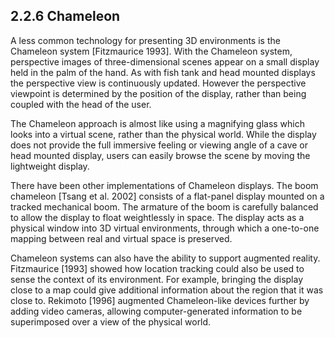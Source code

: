 ## 2.2.6 Chameleon

A less common technology for presenting 3D environments is the Chameleon system [Fitzmaurice 1993]. With the Chameleon system, perspective images of three-dimensional scenes appear on a small display held in the palm of the hand. As with fish tank and head mounted displays the perspective view is continuously updated. However the perspective viewpoint is determined by the position of the display, rather than being coupled with the head of the user.

The Chameleon approach is almost like using a magnifying glass which looks into a virtual scene, rather than the physical world. While the display does not provide the full immersive feeling or viewing angle of a cave or head mounted display, users can easily browse the scene by moving the lightweight display.

There have been other implementations of Chameleon displays. The boom chameleon [Tsang et al. 2002] consists of a flat-panel display mounted on a tracked mechanical boom. The armature of the boom is carefully balanced to allow the display to float weightlessly in space. The display acts as a physical window into 3D virtual environments, through which a one-to-one mapping between real and virtual space is preserved.

Chameleon systems can also have the ability to support augmented reality. Fitzmaurice [1993] showed how location tracking could also be used to sense the context of its environment. For example, bringing the display close to a map could give additional information about the region that it was close to. Rekimoto [1996] augmented Chameleon-like devices further by adding video cameras, allowing computer-generated information to be superimposed over a view of the physical world.